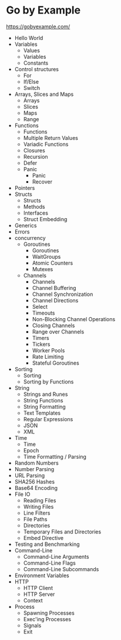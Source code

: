 # Go by Example
https://gobyexample.com/

- Hello World
- Variables
    - Values
    - Variables
    - Constants
- Control structures
    - For
    - If/Else
    - Switch
- Arrays, Slices and Maps
    - Arrays
    - Slices
    - Maps
    - Range
- Functions
    - Functions
    - Multiple Return Values
    - Variadic Functions
    - Closures
    - Recursion
    - Defer
    - Panic
        - Panic
        - Recover
- Pointers
- Structs
    - Structs
    - Methods
    - Interfaces
    - Struct Embedding
- Generics
- Errors
- concurrency
    - Goroutines
        - Goroutines
        - WaitGroups
        - Atomic Counters
        - Mutexes    
    - Channels
        - Channels
        - Channel Buffering
        - Channel Synchronization
        - Channel Directions
        - Select
        - Timeouts
        - Non-Blocking Channel Operations
        - Closing Channels
        - Range over Channels
        - Timers
        - Tickers
        - Worker Pools
        - Rate Limiting
        - Stateful Goroutines
- Sorting
    - Sorting
    - Sorting by Functions
- String
    - Strings and Runes
    - String Functions
    - String Formatting
    - Text Templates
    - Regular Expressions
    - JSON
    - XML
- Time
    - Time
    - Epoch
    - Time Formatting / Parsing
- Random Numbers
- Number Parsing
- URL Parsing
- SHA256 Hashes
- Base64 Encoding
- File IO
    - Reading Files
    - Writing Files
    - Line Filters
    - File Paths
    - Directories
    - Temporary Files and Directories
    - Embed Directive
- Testing and Benchmarking
- Command-Line
    - Command-Line Arguments
    - Command-Line Flags
    - Command-Line Subcommands
- Environment Variables
- HTTP
    - HTTP Client
    - HTTP Server
    - Context
- Process
    - Spawning Processes
    - Exec'ing Processes
    - Signals
    - Exit